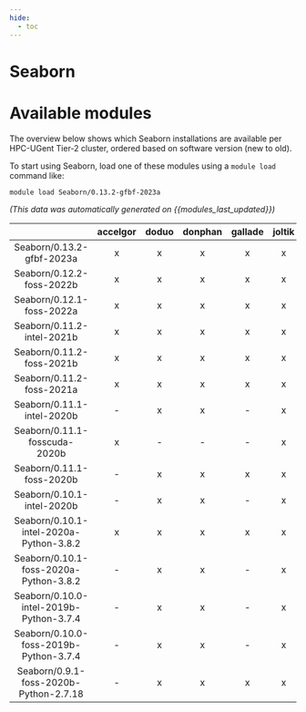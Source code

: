 ```yaml
---
hide:
  - toc
---
```


Seaborn
=======

# Available modules


The overview below shows which Seaborn installations are available per HPC-UGent Tier-2 cluster, ordered based on software version (new to old).

To start using Seaborn, load one of these modules using a `module load` command like:

```shell
module load Seaborn/0.13.2-gfbf-2023a
```

*(This data was automatically generated on {{modules_last_updated}})*  

| |accelgor|doduo|donphan|gallade|joltik|shinx|skitty|
| :---: | :---: | :---: | :---: | :---: | :---: | :---: | :---: |
|Seaborn/0.13.2-gfbf-2023a|x|x|x|x|x|x|x|
|Seaborn/0.12.2-foss-2022b|x|x|x|x|x|-|-|
|Seaborn/0.12.1-foss-2022a|x|x|x|x|x|-|-|
|Seaborn/0.11.2-intel-2021b|x|x|x|x|x|-|-|
|Seaborn/0.11.2-foss-2021b|x|x|x|x|x|-|-|
|Seaborn/0.11.2-foss-2021a|x|x|x|x|x|-|-|
|Seaborn/0.11.1-intel-2020b|-|x|x|-|x|-|-|
|Seaborn/0.11.1-fosscuda-2020b|x|-|-|-|x|-|-|
|Seaborn/0.11.1-foss-2020b|-|x|x|x|x|-|-|
|Seaborn/0.10.1-intel-2020b|-|x|x|-|x|-|-|
|Seaborn/0.10.1-intel-2020a-Python-3.8.2|x|x|x|x|x|-|-|
|Seaborn/0.10.1-foss-2020a-Python-3.8.2|-|x|x|-|x|-|-|
|Seaborn/0.10.0-intel-2019b-Python-3.7.4|-|x|x|-|x|-|-|
|Seaborn/0.10.0-foss-2019b-Python-3.7.4|-|x|x|-|x|-|-|
|Seaborn/0.9.1-foss-2020b-Python-2.7.18|-|x|x|x|x|-|-|
